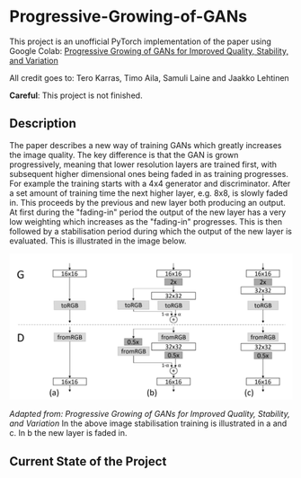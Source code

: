 # Progressive-Growing-of-GANs
This project is an unofficial PyTorch implementation of the paper using Google Colab: [Progressive Growing of GANs for Improved Quality, Stability, and Variation
](https://arxiv.org/abs/1710.10196)

All credit goes to: Tero Karras, Timo Aila, Samuli Laine and Jaakko Lehtinen

**Careful**: This project is not finished. 
## Description
The paper describes a new way of training GANs which greatly increases the image quality. The key difference is that the GAN is grown progressively, meaning that lower resolution layers are trained first, with subsequent higher dimensional ones being faded in as training progresses. For example the training starts with a 4x4 generator and discriminator. After a set amount of training time the next higher layer, e.g. 8x8, is slowly faded in. This proceeds by the previous and new layer both producing an output. At first during the "fading-in" period the output of the new layer has a very low weighting which increases as the "fading-in" progresses. This is then followed by a stabilisation period during which the output of the new layer is evaluated. This is illustrated in the image below.

<p align='center'>
  <img src='Images/Progressive growing.png' width="600px">
</p>
<em>Adapted from: Progressive Growing of GANs for Improved Quality, Stability, and Variation</em>
In the above image stabilisation training is illustrated in a and c. In b the new layer is faded in.

## Current State of the Project

